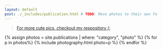```yaml
---
layout: default
post: ./_includes/publication.html # TODO: Move photos to their own folder and streamline process to avoid md for each photo
---
```


> [For more cute pics, checkout my respository (:](https://github.com/janpaulpl/photographs)

{% assign photos = site.publications | where: "category", "photo" %}
{% for p in photos%}
{% include photography.html photo=p %}
{% endfor %}
